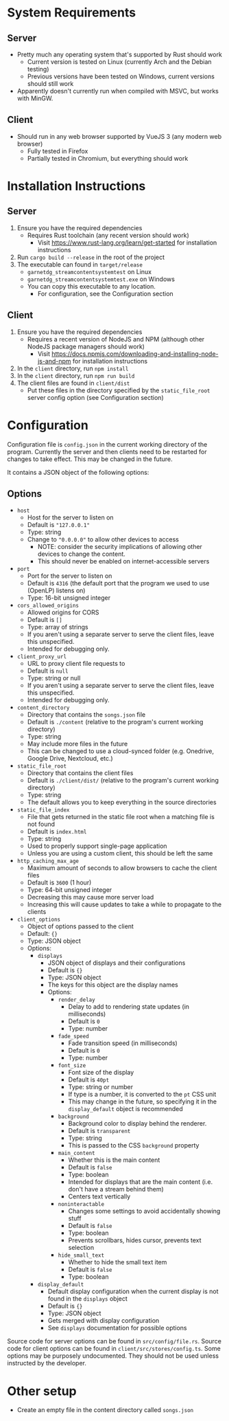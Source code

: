 System Requirements
===================

Server
------
- Pretty much any operating system that's supported by Rust should work
	- Current version is tested on Linux (currently Arch and the Debian testing)
	- Previous versions have been tested on Windows, current versions should still work
- Apparently doesn't currently run when compiled with MSVC, but works with MinGW.

Client
------
- Should run in any web browser supported by VueJS 3 (any modern web browser)
	- Fully tested in Firefox
	- Partially tested in Chromium, but everything should work


Installation Instructions
=========================

Server
------

1. Ensure you have the required dependencies
	- Requires Rust toolchain (any recent version should work)
		- Visit https://www.rust-lang.org/learn/get-started for installation instructions
2. Run `cargo build --release` in the root of the project
3. The executable can found in `target/release`
	- `garnetdg_streamcontentsystemtest` on Linux
	- `garnetdg_streamcontentsystemtest.exe` on Windows
	- You can copy this executable to any location.
		- For configuration, see the Configuration section

Client
------

1. Ensure you have the required dependencies
	- Requires a recent version of NodeJS and NPM (although other NodeJS package managers should work)
		- Visit https://docs.npmjs.com/downloading-and-installing-node-js-and-npm for installation instructions
2. In the `client` directory, run `npm install`
3. In the `client` directory, run `npm run build`
4. The client files are found in `client/dist`
	- Put these files in the directory specified by the `static_file_root` server config option (see Configuration section)


Configuration
=============

Configuration file is `config.json` in the current working directory of the program.
Currently the server and then clients need to be restarted for changes to take effect. This may be changed in the future.

It contains a JSON object of the following options:

Options
-------
- `host`
	- Host for the server to listen on
	- Default is `"127.0.0.1"`
	- Type: string
	- Change to `"0.0.0.0"` to allow other devices to access
		- NOTE: consider the security implications of allowing other devices to change the content.
		- This should never be enabled on internet-accessible servers
- `port`
	- Port for the server to listen on
	- Default is `4316` (the default port that the program we used to use (OpenLP) listens on)
	- Type: 16-bit unsigned integer
- `cors_allowed_origins`
	- Allowed origins for CORS
	- Default is `[]`
	- Type: array of strings
	- If you aren't using a separate server to serve the client files, leave this unspecified.
	- Intended for debugging only.
- `client_proxy_url`
	- URL to proxy client file requests to
	- Default is `null`
	- Type: string or null
	- If you aren't using a separate server to serve the client files, leave this unspecified.
	- Intended for debugging only.
- `content_directory`
	- Directory that contains the `songs.json` file
	- Default is `./content` (relative to the program's current working directory)
	- Type: string
	- May include more files in the future
	- This can be changed to use a cloud-synced folder (e.g. Onedrive, Google Drive, Nextcloud, etc.)
- `static_file_root`
	- Directory that contains the client files
	- Default is `./client/dist/` (relative to the program's current working directory)
	- Type: string
	- The default allows you to keep everything in the source directories
- `static_file_index`
	- File that gets returned in the static file root when a matching file is not found
	- Default is `index.html`
	- Type: string
	- Used to properly support single-page application
	- Unless you are using a custom client, this should be left the same
- `http_caching_max_age`
	- Maximum amount of seconds to allow browsers to cache the client files
	- Default is `3600` (1 hour)
	- Type: 64-bit unsigned integer
	- Decreasing this may cause more server load
	- Increasing this will cause updates to take a while to propagate to the clients
- `client_options`
	- Object of options passed to the client
	- Default: `{}`
	- Type: JSON object
	- Options:
		- `displays`
			- JSON object of displays and their configurations
			- Default is `{}`
			- Type: JSON object
			- The keys for this object are the display names
			- Options:
				- `render_delay`
					- Delay to add to rendering state updates (in milliseconds)
					- Default is `0`
					- Type: number
				- `fade_speed`
					- Fade transition speed (in milliseconds)
					- Default is `0`
					- Type: number
				- `font_size`
					- Font size of the display
					- Default is `40pt`
					- Type: string or number
					- If type is a number, it is converted to the `pt` CSS unit
					- This may change in the future, so specifying it in the `display_default` object is recommended
				- `background`
					- Background color to display behind the renderer.
					- Default is `transparent`
					- Type: string
					- This is passed to the CSS `background` property
				- `main_content`
					- Whether this is the main content
					- Default is `false`
					- Type: boolean
					- Intended for displays that are the main content (i.e. don't have a stream behind them)
					- Centers text vertically
				- `noninteractable`
					- Changes some settings to avoid accidentally showing stuff
					- Default is `false`
					- Type: boolean
					- Prevents scrollbars, hides cursor, prevents text selection
				- `hide_small_text`
					- Whether to hide the small text item
					- Default is `false`
					- Type: boolean
		- `display_default`
			- Default display configuration when the current display is not found in the `displays` object
			- Default is `{}`
			- Type: JSON object
			- Gets merged with display configuration
			- See `displays` documentation for possible options

Source code for server options can be found in `src/config/file.rs`.
Source code for client options can be found in `client/src/stores/config.ts`.
Some options may be purposely undocumented. They should not be used unless instructed by the developer.

Other setup
===========

- Create an empty file in the content directory called `songs.json`

